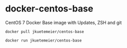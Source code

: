 docker-centos-base
==================

CentOS 7 Docker Base image with Updates, ZSH and git

    docker pull jkuetemeier/centos-base

    docker run jkuetemeier/centos-base
